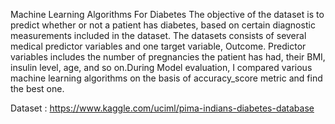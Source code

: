 Machine Learning Algorithms For Diabetes The objective of the dataset is to predict whether or not a patient has diabetes, based on certain diagnostic measurements included in the dataset. The datasets consists of several medical predictor variables and one target variable, Outcome. Predictor variables includes the number of pregnancies the patient has had, their BMI, insulin level, age, and so on.During Model evaluation, I compared various machine learning algorithms on the basis of accuracy_score metric and find the best one.

Dataset : https://www.kaggle.com/uciml/pima-indians-diabetes-database
